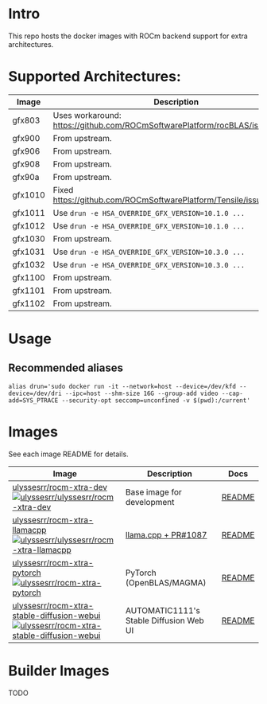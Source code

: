 # Intro

This repo hosts the docker images with ROCm backend support for extra architectures.

# Supported Architectures:

Image | Description
--- | ---
gfx803 | Uses workaround: https://github.com/ROCmSoftwarePlatform/rocBLAS/issues/1218
gfx900 | From upstream.
gfx906 | From upstream.
gfx908 | From upstream.
gfx90a | From upstream.
gfx1010 | Fixed https://github.com/ROCmSoftwarePlatform/Tensile/issues/1757
gfx1011 | Use `drun -e HSA_OVERRIDE_GFX_VERSION=10.1.0 ...`
gfx1012 | Use `drun -e HSA_OVERRIDE_GFX_VERSION=10.1.0 ...`
gfx1030 | From upstream.
gfx1031 | Use `drun -e HSA_OVERRIDE_GFX_VERSION=10.3.0 ...`
gfx1032 | Use `drun -e HSA_OVERRIDE_GFX_VERSION=10.3.0 ...`
gfx1100 | From upstream.
gfx1101 | From upstream.
gfx1102 | From upstream.

# Usage

## Recommended aliases

```shell
alias drun='sudo docker run -it --network=host --device=/dev/kfd --device=/dev/dri --ipc=host --shm-size 16G --group-add video --cap-add=SYS_PTRACE --security-opt seccomp=unconfined -v $(pwd):/current'
```

# Images
See each image README for details.

Image | Description | Docs
--- | --- | ---
[ulyssesrr/rocm-xtra-dev][devimage]<br />[![ulyssesrr/ulyssesrr/rocm-xtra-dev][devimage-badge]][devimage] | Base image for development | [README](rocm-xtra-dev/README.md)
[ulyssesrr/rocm-xtra-llamacpp][llamacpp]<br />[![ulyssesrr/ulyssesrr/rocm-xtra-llamacpp][llamacpp-badge]][llamacpp] | [llama.cpp + PR#1087](https://github.com/ggerganov/llama.cpp/pull/1087) | [README](rocm-xtra-llamacpp/README.md)
[ulyssesrr/rocm-xtra-pytorch][pytorch]<br />[![ulyssesrr/rocm-xtra-pytorch][pytorch-badge]][pytorch] | PyTorch (OpenBLAS/MAGMA) | [README](rocm-xtra-pytorch/README.md)
[ulyssesrr/rocm-xtra-stable-diffusion-webui][stable-diffusion-webui]<br />[![ulyssesrr/rocm-xtra-stable-diffusion-webui][stable-diffusion-webui-badge]][stable-diffusion-webui] | AUTOMATIC1111's Stable Diffusion Web UI | [README](rocm-xtra-stable-diffusion-webui/README.md)

# Builder Images
TODO

[devimage]: https://hub.docker.com/r/ulyssesrr/rocm-xtra-llamacpp
[devimage-badge]: https://img.shields.io/docker/v/ulyssesrr/rocm-xtra-dev?color=green
[pytorch]: https://hub.docker.com/r/ulyssesrr/rocm-xtra-pytorch
[pytorch-badge]: https://img.shields.io/docker/v/ulyssesrr/rocm-xtra-pytorch?color=green
[llamacpp]: https://hub.docker.com/r/ulyssesrr/rocm-xtra-llamacpp
[llamacpp-badge]: https://img.shields.io/docker/v/ulyssesrr/rocm-xtra-llamacpp?color=green
[stable-diffusion-webui]: https://hub.docker.com/r/ulyssesrr/rocm-xtra-stable-diffusion-webui
[stable-diffusion-webui-badge]: https://img.shields.io/docker/v/ulyssesrr/rocm-xtra-stable-diffusion-webui?color=green
